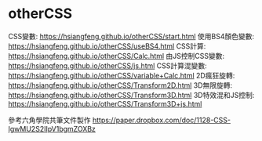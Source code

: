# otherCSS

CSS變數:
https://hsiangfeng.github.io/otherCSS/start.html
使用BS4顏色變數:
https://hsiangfeng.github.io/otherCSS/useBS4.html
CSS計算:
https://hsiangfeng.github.io/otherCSS/Calc.html
由JS控制CSS變數:
https://hsiangfeng.github.io/otherCSS/js.html
CSS計算混變數:
https://hsiangfeng.github.io/otherCSS/variable+Calc.html
2D瘋狂旋轉:
https://hsiangfeng.github.io/otherCSS/Transform2D.html
3D無限旋轉:
https://hsiangfeng.github.io/otherCSS/Transform3D.html
3D特效混和JS控制:
https://hsiangfeng.github.io/otherCSS/Transform3D+js.html

參考六角學院共筆文件製作
https://paper.dropbox.com/doc/1128-CSS-IgwMU2S2IIpV1bgmZOXBz
